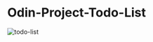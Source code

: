 # Odin-Project-Todo-List

![todo-list](https://github.com/yenaingtun-dev/Odin-Project-Todo-List/assets/59411234/3e4641ea-4158-461d-9288-c81fd5d16709)
